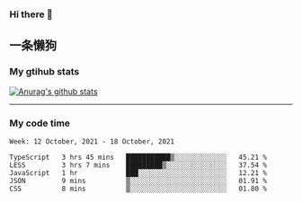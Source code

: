 ### Hi there 👋

## 一条懒狗
<!--
**kiss-me-quickly/kiss-me-quickly** is a ✨ _special_ ✨ repository because its `README.md` (this file) appears on your GitHub profile.

Here are some ideas to get you started:

- 🔭 I’m currently working on ...
- 🌱 I’m currently learning ...
- 👯 I’m looking to collaborate on ...
- 🤔 I’m looking for help with ...
- 💬 Ask me about ...
- 📫 How to reach me: ...
- 😄 Pronouns: ...
- ⚡ Fun fact: ...
-->


### My gtihub stats

[![Anurag's github stats](https://github-readme-stats.vercel.app/api?username=kiss-me-quickly)](https://github.com/anuraghazra/github-readme-stats)

***

### My code time

<!--START_SECTION:waka-->
```text
Week: 12 October, 2021 - 18 October, 2021

TypeScript   3 hrs 45 mins   ███████████▒░░░░░░░░░░░░░   45.21 % 
LESS         3 hrs 7 mins    █████████▒░░░░░░░░░░░░░░░   37.54 % 
JavaScript   1 hr            ███░░░░░░░░░░░░░░░░░░░░░░   12.21 % 
JSON         9 mins          ▒░░░░░░░░░░░░░░░░░░░░░░░░   01.91 % 
CSS          8 mins          ▒░░░░░░░░░░░░░░░░░░░░░░░░   01.80 % 
```
<!--END_SECTION:waka-->
